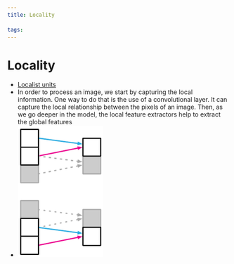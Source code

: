 ```yaml
---
title: Locality

tags: 
---
```


# Locality
- [Localist units](Localist%20units.md)
- In order to process an image, we start by capturing the local information. One way to do that is the use of a convolutional layer. It can capture the local relationship between the pixels of an image. Then, as we go deeper in the model, the local feature extractors help to extract the global features
- ![](assets/locality-194x300.webp)






























